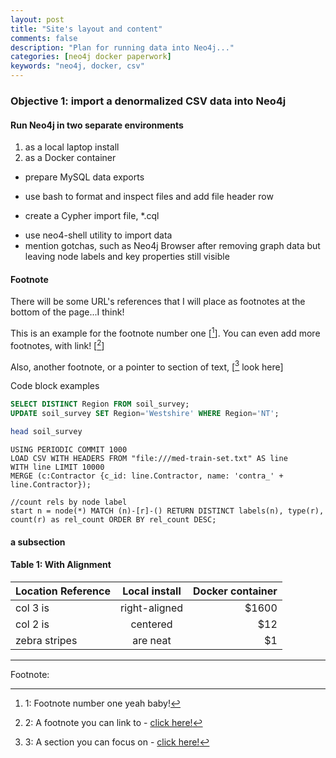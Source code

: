 ```yaml
---
layout: post
title: "Site's layout and content"
comments: false
description: "Plan for running data into Neo4j..."
categories: [neo4j docker paperwork]
keywords: "neo4j, docker, csv"
---
```


### Objective 1: import a denormalized CSV data into Neo4j

#### Run Neo4j in two separate environments 

1. as a local laptop install
2. as a Docker container

* prepare MySQL data exports
- use bash to format and inspect files and add file header row
+ create a Cypher import file, \*.cql
- use neo4-shell utility to import data
- mention gotchas, such as Neo4j Browser after removing graph data but leaving node labels and key properties still visible

#### Footnote

There will be some URL's references that I will place as footnotes at the bottom of the page...I think! 

This is an example for the footnote number one [[^1]]. You can even add more footnotes, with link! [[^2]]

Also, another footnote, or a pointer to section of text, [[^3] look here] 

<div class="divider">Code block examples</div>

```sql
SELECT DISTINCT Region FROM soil_survey;
UPDATE soil_survey SET Region='Westshire' WHERE Region='NT';
```

```bash
head soil_survey
```
```cypher
USING PERIODIC COMMIT 1000
LOAD CSV WITH HEADERS FROM "file:///med-train-set.txt" AS line
WITH line LIMIT 10000
MERGE (c:Contractor {c_id: line.Contractor, name: 'contra_' + line.Contractor});

//count rels by node label
start n = node(*) MATCH (n)-[r]-() RETURN DISTINCT labels(n), type(r), count(r) as rel_count ORDER BY rel_count DESC;
```

#### a subsection
[^3]: 3: A section you can focus on - [click here!](#)

#### Table 1: With Alignment

| Location Reference        | Local install          | Docker container  |
| ------------------------- |:----------------------:| -----------------:|
| col 3 is      | right-aligned | $1600 |
| col 2 is      | centered      |   $12 |
| zebra stripes | are neat      |    $1 |

---
Footnote:

[^1]: 1: Footnote number one yeah baby!

[^2]: 2: A footnote you can link to - [click here!](#)
